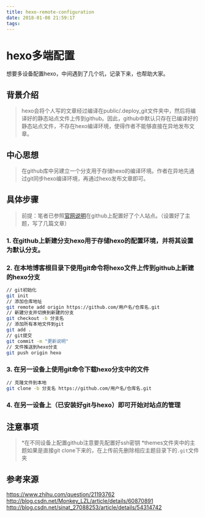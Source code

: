 ```yaml
---
title: hexo-remote-configuration
date: 2018-01-08 21:59:17
tags:
---
```

# hexo多端配置

想要多设备配置hexo，中间遇到了几个坑，记录下来，也帮助大家。

## 背景介绍

>hexo会将个人写的文章经过编译在public/.deploy_git文件夹中，然后将编译好的静态站点文件上传到github。因此，github中默认只存在已编译好的静态站点文件，不存在hexo编译环境，使得作者不能够直接在异地发布文章。

## 中心思想

>在github库中另建立一个分支用于存储hexo的编译环境。作者在异地先通过git同步hexo编译环境，再通过hexo发布文章即可。

## 具体步骤

>前提：笔者已参照[官网说明](https://hexo.io/zh-cn/docs/index.html)在github上配置好了个人站点。（设置好了主题，写了几篇文章）

### 1. 在github上新建分支hexo用于存储hexo的配置环境，并将其设置为默认分支。

### 2. 在本地博客根目录下使用git命令将hexo文件上传到github上新建的hexo分支
```bash
// git初始化
git init
// 添加仓库地址
git remote add origin https://github.com/用户名/仓库名.git
// 新建分支并切换到新建的分支
git checkout -b 分支名
// 添加所有本地文件到git
git add .
// git提交
git commit -m "更新说明"
// 文件推送到hexo分支
git push origin hexo
```

### 3. 在另一设备上使用git命令下载hexo分支中的文件
```bash
// 克隆文件到本地
git clone -b 分支名 https://github.com/用户名/仓库名.git
```

### 4. 在另一设备上（已安装好git与hexo）即可开始对站点的管理

## 注意事项

>*在不同设备上配置github注意要先配置好ssh密钥
>*themes文件夹中的主题如果是直接git clone下来的，在上传前先删除相应主题目录下的`.git`文件夹

## 参考来源
https://www.zhihu.com/question/21193762
http://blog.csdn.net/Monkey_LZL/article/details/60870891
http://blog.csdn.net/sinat_27088253/article/details/54314742
